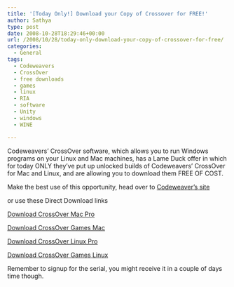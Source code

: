 ```yaml
---
title: '[Today Only!] Download your Copy of Crossover for FREE!'
author: Sathya
type: post
date: 2008-10-28T18:29:46+00:00
url: /2008/10/28/today-only-download-your-copy-of-crossover-for-free/
categories:
  - General
tags:
  - Codeweavers
  - CrossOver
  - free downloads
  - games
  - linux
  - RIA
  - software
  - Unity
  - windows
  - WINE

---
```

Codeweavers&#8217; CrossOver software, which allows you to run Windows programs on your Linux and Mac machines, has a Lame Duck offer in which for today ONLY they&#8217;ve put up unlocked builds of Codeweavers&#8217; CrossOver for Mac and Linux, and are allowing you to download them FREE OF COST.
  
Make the best use of this opportunity, head over to [Codeweaver&#8217;s site][1]

or use these Direct Download links
  
[Download CrossOver Mac Pro][2]

[Download CrossOver Games Mac][3]

[Download CrossOver Linux Pro][4]

[Download CrossOver Games Linux][5]

Remember to signup for the serial, you might receive it in a couple of days time though.

 [1]: http://codeweavers.com/
 [2]: http://media.codeweavers.com/pub/crossover/lameduck/crossover-pro-7.1.0.dmg
 [3]: http://media.codeweavers.com/pub/crossover/lameduck/crossover-games-7.1.1.dmg
 [4]: http://media.codeweavers.com/pub/crossover/lameduck/install-crossover-pro-7.1.0.sh
 [5]: http://media.codeweavers.com/pub/crossover/lameduck/install-crossover-games-7.1.2.sh
